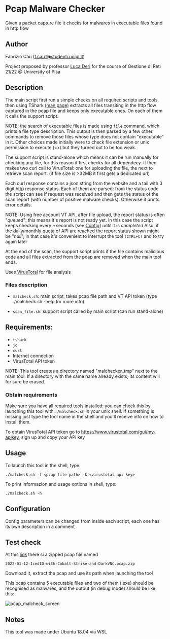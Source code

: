 # Pcap Malware Checker
Given a packet capture file it checks for malwares in executable files found in http flow

## Author
Fabrizio Cau ([f.cau1@studenti.unipi.it](mailto:f.cau1@studenti.unipi.it))

Project proposed by professor [Luca Deri](http://luca.ntop.org/) for the course of Gestione di Reti 21/22 @ University of Pisa

## Description
The main script first run a simple checks on all required scripts and tools, then using TShark [(man page)](https://www.wireshark.org/docs/man-pages/tshark.html) extracts all files transiting in the http flow captured in the pcap file and keeps only executable ones. On each of them it calls the support script.

NOTE: the search of executable files is made using `file` command, which prints a file type description. This output is then parsed by a few other commands to remove those files whose type does not contain "executable" in it.
Other choices made initially were to check file extension or unix permission to execute (+x) but they turned out to be too weak.

The support script is stand-alone which means it can be run manually for checking any file, for this reason it first checks for all dependecy. 
It then makes two curl call to VirusTotal: one for uploading the file, the next to retrieve scan report. 
(if file size is >32MB it first gets a dedicated url)

Each curl response contains a json string from the website and a tail with 3 digit http response status. Each of them are parsed: from the status code the script can see if request was received and then gets the status of the scan report (with number of positive malware checks). Otherwise it prints error details.

NOTE: Using free account VT API, after file upload, the report status is often "*queued*": this means it's report is not ready yet. In this case the script keeps checking every *`n`* seconds (see [Config](https://github.com/caufab/pcap-malware-checker/edit/main/README.md#config)) until it is *completed*
Also, if the daily/monthly quota of API are reached the report status shown might be "*null*", in that case it's convenient to interrupt the tool `(CTRL+C)` and to try again later

At the end of the scan, the support script prints if the file contains malicious code and all files extracted from the pcap are removed when the main tool ends.

Uses [VirusTotal](https://www.virustotal.com) for file analysis 

### Files description
- `malcheck.sh`: main script, takes pcap file path and VT API token (type ./malcheck.sh -help for more info)

- `scan_file.sh`: support script called by main script (can run stand-alone)

## Requirements:
- `tshark`
- `jq`
- `curl`
- Internet connection 
- VirusTotal API token

NOTE: This tool creates a directory named "malchecker_tmp" next to the main tool. If a directory with the same name already exists, its content will for sure be erased.

### Obtain requirements
Make sure you have all required tools installed: you can check this by launching this tool with `./malcheck.sh` in your unix shell. 
If something is missing just type the tool name in the shell and you'll receive info on how to install them.

To obtain VirusTotal API token go to https://www.virustotal.com/gui/my-apikey, sign up and copy your API key

## Usage
To launch this tool in the shell, type: 
```
./malcheck.sh -f <pcap file path> -k <virustotal api key>
```

To print informazion and usage options in shell, type:
```
./malcheck.sh -h
```


## Configuration
Config parameters can be changed from inside each script, each one has its own description in a comment


## Test check 
At this [link](https://www.malware-traffic-analysis.net/2022/01/12/index.html) there si a zipped pcap file named 
```
2022-01-12-IcedID-with-Cobalt-Strike-and-DarkVNC.pcap.zip
```

Download it, extract the pcap and use its path when launching the tool

This pcap contains 5 executable files and two of them (.exe) should be recognised as malwares, and the output (in debug mode) should be like this:

![pcap_malcheck_screen](https://user-images.githubusercontent.com/113622800/191819351-63f77b3c-e6c5-4cc7-a89d-4f0e01302c59.png)


## Notes
This tool was made under Ubuntu 18.04 via WSL
